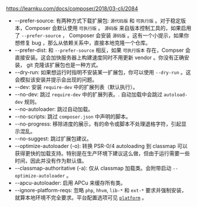 https://learnku.com/docs/composer/2018/03-cli/2084



- --prefer-source: 有两种方式下载扩展包: `源代码版` 和 `可执行版` 。对于稳定版本，Composer 会默认使用 `可执行版` 。 `源码版` 来自版本控制工具的，如果启用了 `--prefer-source` ， Composer 会安装 `源码版` 。这有一个小提示，如果你想修复 bug ，那么从依赖关系中，直接本地克隆一个仓库。
- --prefer-dist: 和 `--prefer-source` 相反，如果 `可执行版本` 存在，Compser 会直接安装。这会加快服务器上构建速度同时不用更新 vendor 。你没有正确安装， git 克隆该扩展包也是一种方式。
- --dry-run: 如果想运行时指明不安装某一扩展包，你可以使用 `--dry-run` 。这会模拟该安装并提示会出现的问题。
- --dev: 安装 `require-dev` 中的扩展列表（默认执行）。
- --no-dev: 跳过 `require-dev` 中的扩展列表。. 自动加载中会跳过 `autoload-dev` 规则。
- --no-autoloader: 跳过自动加载。
- --no-scripts: 跳过 `composer.json` 中声明的脚本。
- --no-progress: 移除进度的展示，有的命令或脚本不处理退格字符，引起显示混乱。
- --no-suggest: 跳过扩展包建议。
- --optimize-autoloader (-o): 转换 PSR-0/4 autoloading 到 classmap 可以获得更快的加载支持。特别是在生产环境下建议这么做，但由于运行需要一些时间，因此并没有作为默认值。
- --classmap-authoritative (-a): 仅从 classmap 加载类。会附带启动 `--optimize-autoloader` 。
- --apcu-autoloader: 启用 APCu 来缓存所有类。
- --ignore-platform-reqs: 忽略 `php`, `hhvm`, `lib-*` 和 `ext-*` 要求并强制安装，就算本地环境不完全要求。平台配置选项可见 [`platform`](https://laravel-china.org/docs/composer/2018/06-config#platform) 。